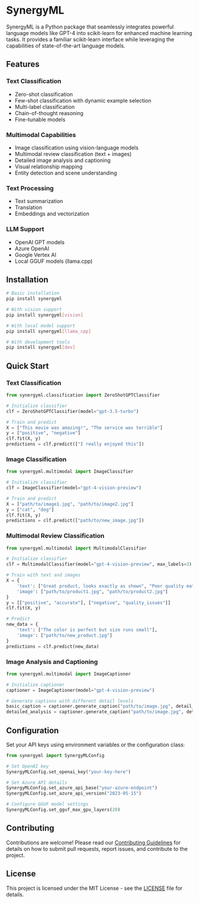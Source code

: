 

# SynergyML

SynergyML is a Python package that seamlessly integrates powerful language models like GPT-4 into scikit-learn for enhanced machine learning tasks. It provides a familiar scikit-learn interface while leveraging the capabilities of state-of-the-art language models.

## Features

### Text Classification
- Zero-shot classification
- Few-shot classification with dynamic example selection
- Multi-label classification
- Chain-of-thought reasoning
- Fine-tunable models

### Multimodal Capabilities
- Image classification using vision-language models
- Multimodal review classification (text + images)
- Detailed image analysis and captioning
- Visual relationship mapping
- Entity detection and scene understanding

### Text Processing
- Text summarization
- Translation
- Embeddings and vectorization

### LLM Support
- OpenAI GPT models
- Azure OpenAI
- Google Vertex AI
- Local GGUF models (llama.cpp)

## Installation

```bash
# Basic installation
pip install synergyml

# With vision support
pip install synergyml[vision]

# With local model support
pip install synergyml[llama_cpp]

# With development tools
pip install synergyml[dev]
```

## Quick Start

### Text Classification

```python
from synergyml.classification import ZeroShotGPTClassifier

# Initialize classifier
clf = ZeroShotGPTClassifier(model="gpt-3.5-turbo")

# Train and predict
X = ["This movie was amazing!", "The service was terrible"]
y = ["positive", "negative"]
clf.fit(X, y)
predictions = clf.predict(["I really enjoyed this"])
```

### Image Classification

```python
from synergyml.multimodal import ImageClassifier

# Initialize classifier
clf = ImageClassifier(model="gpt-4-vision-preview")

# Train and predict
X = ["path/to/image1.jpg", "path/to/image2.jpg"]
y = ["cat", "dog"]
clf.fit(X, y)
predictions = clf.predict(["path/to/new_image.jpg"])
```

### Multimodal Review Classification

```python
from synergyml.multimodal import MultimodalClassifier

# Initialize classifier
clf = MultimodalClassifier(model="gpt-4-vision-preview", max_labels=3)

# Train with text and images
X = {
    'text': ["Great product, looks exactly as shown", "Poor quality material"],
    'image': ["path/to/product1.jpg", "path/to/product2.jpg"]
}
y = [["positive", "accurate"], ["negative", "quality_issues"]]
clf.fit(X, y)

# Predict
new_data = {
    'text': ["The color is perfect but size runs small"],
    'image': ["path/to/new_product.jpg"]
}
predictions = clf.predict(new_data)
```

### Image Analysis and Captioning

```python
from synergyml.multimodal import ImageCaptioner

# Initialize captioner
captioner = ImageCaptioner(model="gpt-4-vision-preview")

# Generate captions with different detail levels
basic_caption = captioner.generate_caption("path/to/image.jpg", detail_level="basic")
detailed_analysis = captioner.generate_caption("path/to/image.jpg", detail_level="analysis")
```

## Configuration

Set your API keys using environment variables or the configuration class:

```python
from synergyml import SynergyMLConfig

# Set OpenAI key
SynergyMLConfig.set_openai_key("your-key-here")

# Set Azure API details
SynergyMLConfig.set_azure_api_base("your-azure-endpoint")
SynergyMLConfig.set_azure_api_version("2023-05-15")

# Configure GGUF model settings
SynergyMLConfig.set_gguf_max_gpu_layers(20)
```

## Contributing

Contributions are welcome! Please read our [Contributing Guidelines](CONTRIBUTING.md) for details on how to submit pull requests, report issues, and contribute to the project.

## License

This project is licensed under the MIT License - see the [LICENSE](LICENSE) file for details.


